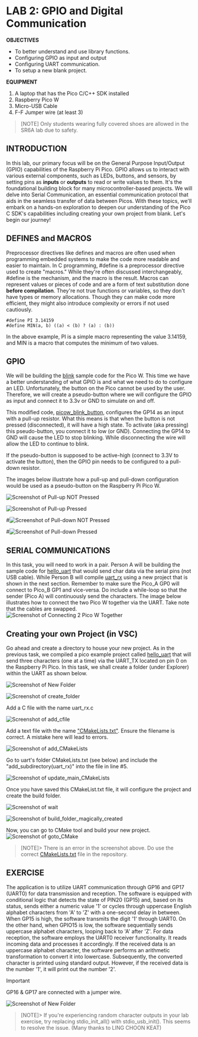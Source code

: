 # LAB 2: GPIO and Digital Communication

**OBJECTIVES**
- To better understand and use library functions.
- Configuring GPIO as input and output
- Configuring UART communication.
- To setup a new blank project.

**EQUIPMENT** 
1.	A laptop that has the Pico C/C++ SDK installed
2.	Raspberry Pico W
3.	Micro-USB Cable
4.	F-F Jumper wire (at least 3)

> [NOTE]
> Only students wearing fully covered shoes are allowed in the SR6A lab due to safety.

## **INTRODUCTION** 

In this lab, our primary focus will be on the General Purpose Input/Output (GPIO) capabilities of the Raspberry Pi Pico. GPIO allows us to interact with various external components, such as LEDs, buttons, and sensors, by setting pins as __inputs__ or __outputs__ to read or write values to them. It's the foundational building block for many microcontroller-based projects. We will delve into Serial Communication, an essential communication protocol that aids in the seamless transfer of data between Picos. With these topics, we'll embark on a hands-on exploration to deepen our understanding of the Pico C SDK's capabilities including creating your own project from blank. Let's begin our journey!

## **DEFINES and MACROS** 

Preprocessor directives like defines and macros are often used when programming embedded systems to make the code more readable and easier to maintain.  In C programming, #define is a preprocessor directive used to create "macros." While they're often discussed interchangeably, #define is the mechanism, and the macro is the result. Macros can represent values or pieces of code and are a form of text substitution done __before compilation__. They're not true functions or variables, so they don't have types or memory allocations. Though they can make code more efficient, they might also introduce complexity or errors if not used cautiously.

```
#define PI 3.14159
#define MIN(a, b) ((a) < (b) ? (a) : (b))
```
In the above example, PI is a simple macro representing the value 3.14159, and MIN is a macro that computes the minimum of two values.

## **GPIO** 

We will be building the [blink](https://github.com/raspberrypi/pico-examples/blob/master/pico_w/wifi/blink/picow_blink.c) sample code for the Pico W. This time we have a better understanding of what GPIO is and what we need to do to configure an LED. Unfortunately, the button on the Pico cannot be used by the user. Therefore, we will create a pseudo-button where we will configure the GPIO as input and connect it to 3.3v or GND to simulate on and off.

This modified code, [picow_blink_button](picow_blink_button.c), configures the GP14 as an input with a pull-up resistor. What this means is that when the button is not pressed (disconnected), it will have a high state. To activate (aka pressing) this pseudo-button, you connect it to low (or GND). Connecting the GP14 to GND will cause the LED to stop blinking. While disconnecting the wire will allow the LED to continue to blink.

If the pseudo-button is supposed to be active-high (connect to 3.3V to activate the button), then the GPIO pin needs to be configured to a pull-down resistor.

The images below illustrate how a pull-up and pull-down configuration would be used as a pseudo-button on the Raspberry Pi Pico W.

![Screenshot of Pull-up NOT Pressed](img/pullup_notpress2.png)

![Screenshot of Pull-up Pressed](img/pullup_press2.png)

#![Screenshot of Pull-down NOT Pressed](img/pulldown_notpress.png)

#![Screenshot of Pull-down Pressed](img/pulldown_press.png)

## **SERIAL COMMUNICATIONS**

In this task, you will need to work in a pair. Person A will be building the sample code for [hello_uart](https://github.com/raspberrypi/pico-examples/blob/master/uart/hello_uart/hello_uart.c) that would send char data via the serial pins (not USB cable). While Person B will compile [uart_rx](uart_rx.c) using a new project that is shown in the next section. Remember to make sure the Pico_A GP0 will connect to Pico_B GP1 and vice-versa. Do include a while-loop so that the sender (Pico A) will continuously send the characters. The image below illustrates how to connect the two Pico W together via the UART. Take note that the cables are swapped. 
![Screenshot of Connecting 2 Pico W Together](img/picow2picow_uart.png)

## **Creating your own Project (in VSC)** 

Go ahead and create a directory to house your new project. As in the previous task, we compiled a pico example project called [hello_uart](https://github.com/raspberrypi/pico-examples/blob/master/uart/hello_uart/hello_uart.c) that will send three characters (one at a time) via the UART_TX located on pin 0 on the Raspberry Pi Pico.  In this task, we shall create a folder (under Explorer) within the UART as shown below.

![Screenshot of New Folder](img/new_folder.png)

![Screenshot of create_folder](img/create_folder.png)

Add a C file with the name uart_rx.c

![Screenshot of add_cfile](img/add_cfile.png)

Add a text file with the name ["CMakeLists.txt"](CMakeLists.txt). Ensure the filename is correct. A mistake here will lead to errors.

![Screenshot of add_CMakeLists](img/add_CMakeLists.png)

Go to uart's folder CMakeLists.txt (see below) and include the "add_subdirectory(uart_rx)" into the file in line #5.

![Screenshot of update_main_CMakeLists](img/update_main_CMakeLists.png)

Once you have saved this CMakeList.txt file, it will configure the project and create the build folder.

![Screenshot of wait](img/wait.png)

![Screenshot of build_folder_magically_created](img/build_folder_magically_created.png)

Now, you can go to CMake tool and build your new project.
![Screenshot of goto_CMake](img/goto_CMake.png)
> [NOTE]> There is an error in the screenshot above. Do use the correct [CMakeLists.txt](CMakeLists.txt) file in the repository.
## **EXERCISE**

The application is to utilize UART communication through GP16 and GP17 (UART0) for data transmission and reception. The software is equipped with conditional logic that detects the state of PIN20 (GP15) and, based on its status, sends either a numeric value '1' or cycles through uppercase English alphabet characters from 'A' to 'Z' with a one-second delay in between. When GP15 is high, the software transmits the digit '1' through UART0. On the other hand, when GPIO15 is low, the software sequentially sends uppercase alphabet characters, looping back to 'A' after 'Z'. For data reception, the software employs the UART0 receiver functionality. It reads incoming data and processes it accordingly. If the received data is an uppercase alphabet character, the software performs an arithmetic transformation to convert it into lowercase. Subsequently, the converted character is printed using standard output. However, if the received data is the number '1', it will print out the number '2'. 

> [!IMPORTANT]
> GP16 & GP17 are connected with a jumper wire.

![Screenshot of New Folder](img/ex2.png)

 > [NOTE]> If you're experiencing random character outputs in your lab exercise, try replacing stdio_init_all() with stdio_usb_init(). This seems to resolve the issue. (Many thanks to LING CHOON KEAT)
